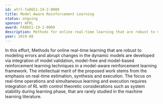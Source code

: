 ```yaml
---
id: afrl-fa8651-19-2-0009
title: Model-Aware Reinforcement Learning
status: ongoing
sponsor: AFRL
award: FA8651-19-2-0009
description: Methods for online real-time learning that are robust to modeling errors and abrupt changes in the dynamic models using a model-aware reinforcement learning framework.
year: 2019-08
---
```

In this effort, Methods for online real-time learning that are robust to modeling errors and abrupt changes in the dynamic models are developed via integration of model validation, model-free and model-based reinforcement learning techniques in a model-aware reinforcement learning framework. The intellectual merit of the proposed work stems from the emphasis on real-time estimation, synthesis and execution. The focus on real-time operations and simultaneous learning and execution requires integration of RL with control theoretic considerations such as system stability during learning phase, that are rarely studied in the machine learning literature.